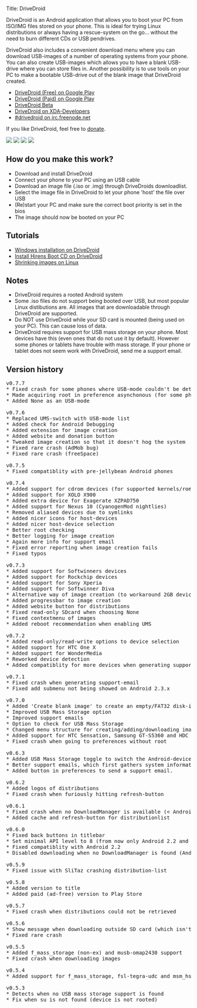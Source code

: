 Title: DriveDroid

DriveDroid is an Android application that allows you to boot your PC from ISO/IMG files stored on your phone. This is ideal for trying Linux distributions or always having a rescue-system on the go... without the need to burn different CDs or USB pendrives.

DriveDroid also includes a convenient download menu where you can download USB-images of a number of operating systems from your phone.
You can also create USB-images which allows you to have a blank USB-drive where you can store files in. Another possibility is to use tools on your PC to make a bootable USB-drive out of the blank image that DriveDroid created.

* [DriveDroid (Free) on Google Play](https://play.google.com/store/apps/details?id=com.softwarebakery.drivedroid)
* [DriveDroid (Paid) on Google Play](https://play.google.com/store/apps/details?id=com.softwarebakery.drivedroid.paid)
* [DriveDroid Beta](http://softwarebakery.com/apps/drivedroid/files/drivedroid-free-0.7.8-79f475b.apk)
* [DriveDroid on XDA-Developers](http://forum.xda-developers.com/showthread.php?t=2196707)
* [#drivedroid on irc.freenode.net](http://webchat.freenode.net?channels=drivedroid)

If you like DriveDroid, feel free to [donate](/donate).

<div class="gallery">
    <img src="drivedroid/drivedroid-20130322T183128.png" />
    <img src="drivedroid/drivedroid-20130322T183906.png" />
    <img src="drivedroid/drivedroid-20130322T183146.png" />
    <img src="drivedroid/drivedroid-20130322T183212.png" class="landscape" />
</div>

## How do you make this work?

* Download and install DriveDroid
* Connect your phone to your PC using an USB cable
* Download an image file (.iso or .img) through DriveDroids downloadlist.
* Select the image file in DriveDroid to let your phone 'host' the file over USB
* (Re)start your PC and make sure the correct boot priority is set in the bios
* The image should now be booted on your PC

## Tutorials

* [Windows installation on DriveDroid](/windows-install-on-drivedroid)
* [Install Hirens Boot CD on DriveDroid](/install-hirensbootcd-on-drivedroid)
* [Shrinking images on Linux](/shrinking-images-on-linux)

## Notes

* DriveDroid requires a rooted Android system
* Some .iso files do not support being booted over USB, but most popular Linux distibutions are. All images that are downloadable through DriveDroid are supported.
* Do NOT use DriveDroid while your SD card is mounted (being used on your PC). This can cause loss of data.
* DriveDroid requires support for USB mass storage on your phone. Most devices have this (even ones that do not use it by default). However some phones or tablets have trouble with mass storage. If your phone or tablet does not seem work with DriveDroid, send me a support email.

## Version history

<pre class="scrollable">
v0.7.7
* Fixed crash for some phones where USB-mode couldn't be determined
* Made acquiring root in preference asynchonous (for some phones this takes too long)
* Added None as an USB-mode

v0.7.6
* Replaced UMS-switch with USB-mode list
* Added check for Android Debugging
* Added extension for image creation
* Added website and donation button
* Tweaked image creation so that it doesn't hog the system
* Fixed rare crash (AdMob bug)
* Fixed rare crash (freeSpace)

v0.7.5
* Fixed compatiblity with pre-jellybean Android phones

v0.7.4
* Added support for cdrom devices (for supported kernels/roms)
* Added support for XOLO X900
* Added extra device for Exagerate XZPAD750
* Added support for Nexus 10 (CyanogenMod nightlies)
* Removed aliased devices due to symlinks
* Added nicer icons for host-devices
* Added nicer host-device selection
* Better root checking
* Better logging for image creation
* Again more info for support email
* Fixed error reporting when image creation fails
* Fixed typos

v0.7.3
* Added support for Softwinners devices
* Added support for Rockchip devices
* Added support for Sony Xperia
* Added support for Softwinner Diva
* Alternative way of image creation (to workaround 2GB device limitations)
* Added progressbar to image creation
* Added website button for distributions
* Fixed read-only SDcard when choosing None
* Fixed contextmenu of images
* Added reboot recommendation when enabling UMS

v0.7.2
* Added read-only/read-write options to device selection
* Added support for HTC One X
* Added support for WonderMedia
* Reworked device detection
* Added compatiblity for more devices when generating support email

v0.7.1
* Fixed crash when generating support-email
* Fixed add submenu not being showed on Android 2.3.x

v0.7.0
* Added 'Create blank image' to create an empty/FAT32 disk-image
* Improved USB Mass Storage option
* Improved support emails
* Option to check for USB Mass Storage
* Changed menu structure for creating/adding/downloading images
* Added support for HTC Sensation, Samsung GT-S5360 and HDC i9300
* Fixed crash when going to preferences without root

v0.6.3
* Added USB Mass Storage toggle to switch the Android-device between MTP and UMS.
* Better support emails, which first gathers system information before sending a mail.
* Added button in preferences to send a support email.

v0.6.2
* Added logos of distributions
* Fixed crash when furiously hitting refresh-button

v0.6.1
* Fixed crash when no DownloadManager is available (< Android 2.3)
* Added cache and refresh-button for distributionlist

v0.6.0
* Fixed back buttons in titlebar
* Set minimal API level to 8 (from now only Android 2.2 and up are supported)
* Fixed compatiblity with Android 2.2
* Disabled downloading when no DownloadManager is found (Android 2.3 and below)

v0.5.9
* Fixed issue with SliTaz crashing distribution-list

v0.5.8
* Added version to title
* Added paid (ad-free) version to Play Store

v0.5.7
* Fixed crash when distributions could not be retrieved

v0.5.6
* Show message when downloading outside SD card (which isn't allowed by Android)
* Fixed rare crash

v0.5.5
* Added f_mass_storage (non-ex) and musb-omap2430 support
* Fixed crash when downloading images

v0.5.4
* Added support for f_mass_storage, fsl-tegra-udc and msm_hsusb.

v0.5.3
* Detects when no USB mass storage support is found
* Fix when su is not found (device is not rooted)

</pre>
